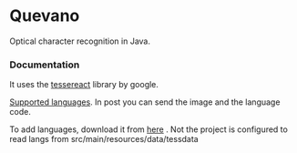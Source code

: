 # Quevano

Optical character recognition in Java.

### Documentation

It uses the [tessereact](http://https://github.com/tesseract-ocr/tesseract "tessereact") library by google.

[Supported languages](https://tesseract-ocr.github.io/tessdoc/Data-Files.html "Supported languages"). In post you can send the image and the language code.

To add languages, download it from [here](https://github.com/tesseract-ocr/tessdata_best "here") . Not the project is configured to read langs from src/main/resources/data/tessdata
